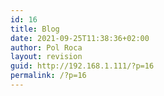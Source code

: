 ```yaml
---
id: 16
title: Blog
date: 2021-09-25T11:38:36+02:00
author: Pol Roca
layout: revision
guid: http://192.168.1.111/?p=16
permalink: /?p=16
---
```

